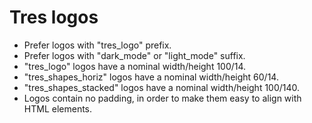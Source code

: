# Tres logos

* Prefer logos with "tres_logo" prefix.
* Prefer logos with "dark_mode" or "light_mode" suffix.
* "tres_logo" logos have a nominal width/height 100/14.
* "tres_shapes_horiz" logos have a nominal width/height 60/14.
* "tres_shapes_stacked" logos have a nominal width/height 100/140.
* Logos contain no padding, in order to make them easy to align with HTML elements.